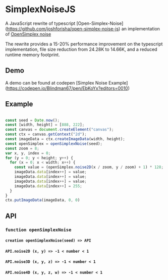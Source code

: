 # SimplexNoiseJS

A JavaScript rewrite of typescript [Open-Simplex-Noise] (https://github.com/joshforisha/open-simplex-noise-js) an implementation of [OpenSimplex noise](https://en.wikipedia.org/wiki/OpenSimplex_noise)

The rewrite provides a 15-20% performance improvement on the typescript implementation, file size reduction from 24.28K to 14.66K, and a reduced runtime memory footprint.

## Demo

A demo can be found at codepen [Simplex Noise Example] (https://codepen.io/Blindman67/pen/EbKoYx?editors=0010)

## Example

```javascript

const seed = Date.now();
const [width, height] = [888, 222];
const canvas = document.createElement("canvas");
const ctx = canvas.getContext("2d");
const imageData = ctx.createImageData(width, height);
const openSimplex = openSimplexNoise(seed);
const zoom = 8;
var x, y, index = 0;
for (y = 0; y < height; y++) {
  for (x = 0; x < width; x++) {
    const value = (openSimplex.noise2D(x / zoom, y / zoom) + 1) * 128;
    imageData.data[index++] = value;
    imageData.data[index++] = value;
    imageData.data[index++] = value;
    imageData.data[index++] = 255;
  }
}
ctx.putImageData(imageData, 0, 0)
```


## API

### `function openSimplexNoise`

#### `creation openSimplexNoise(seed) => API`

#### `API.noise2D (x, y) => -1 < number < 1`

#### `API.noise3D (x, y, z) => -1 < number < 1`

#### `API.noise4D (x, y, z, w) => -1 < number < 1`
